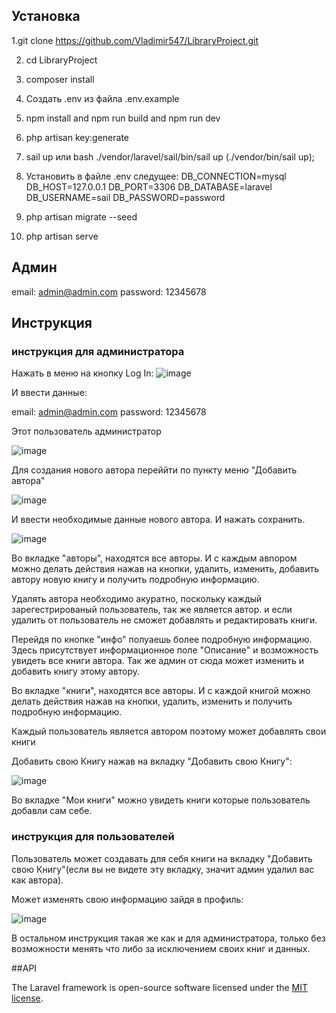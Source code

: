 
## Установка

1.git clone https://github.com/Vladimir547/LibraryProject.git

2. cd LibraryProject

3. composer install

4. Создать .env из файла .env.example

5. npm install and npm run build and npm run dev

6. php artisan key:generate

7. sail up или bash ./vendor/laravel/sail/bin/sail up (./vendor/bin/sail up);

8. Установить в файле .env следущее: DB_CONNECTION=mysql DB_HOST=127.0.0.1 DB_PORT=3306 DB_DATABASE=laravel DB_USERNAME=sail DB_PASSWORD=password

9. php artisan migrate --seed

10. php artisan serve



## Админ

email: admin@admin.com
password: 12345678

## Инструкция

### инструкция для администратора

Нажать в меню на кнопку Log In:
![image](https://github.com/Vladimir547/LibraryProject/assets/48596087/e2a7c713-7655-49fc-9747-04db2e954ea9)

И ввести данные:


email: admin@admin.com
password: 12345678

Этот пользователь администратор

![image](https://github.com/Vladimir547/LibraryProject/assets/48596087/93a1c3fe-1ba3-4867-8afc-c54480c150e8)

Для создания нового автора переййти по пункту меню "Добавить автора"

![image](https://github.com/Vladimir547/LibraryProject/assets/48596087/ab967603-3031-451a-92c4-eaea74d0f94d)

И ввести необходимые данные нового автора. И нажать сохранить.

![image](https://github.com/Vladimir547/LibraryProject/assets/48596087/f6c21022-76bd-426c-ad15-1481cb73dec7)

Во вкладке "авторы", находятся все авторы. И с каждым авnором можно делать действия нажав на кнопки, удалить, изменить, добавить автору новую книгу и получить подробную информацию.

Удалять автора необходимо акуратно, поскольку каждый зарегестрированый пользователь, так же является автор. и если удалить от пользователь не сможет добавлять и редактировать книги.

Перейдя по кнопке "инфо" полуаешь более подробную информацию. Здесь присутствует информационное поле "Описание" и возможность увидеть все книги автора. Так же админ от сюда может изменить и добавить книгу этому автору.

Во вкладке "книги", находятся все авторы. И с каждой книгой можно делать действия нажав на кнопки, удалить, изменить и получить подробную информацию.

Каждый пользователь является автором поэтому может добавлять свои книги

Добавить свою Книгу нажав на вкладку "Добавить свою Книгу":

![image](https://github.com/Vladimir547/LibraryProject/assets/48596087/4912cadf-04d9-41c3-b227-2617116cac1a)

Во вкладке "Мои книги" можно увидеть книги которые пользователь добавли сам себе.

### инструкция для пользователей

Пользователь может создавать для себя книги на вкладку "Добавить свою Книгу"(если вы не видете эту вкладку, значит админ удалил вас как автора).

Может изменять свою информацию зайдя в профиль:

![image](https://github.com/Vladimir547/LibraryProject/assets/48596087/7f3e837e-de02-473f-92c6-be2dcf40d8a3)


В остальном инструкция такая же как и для администратора, только без возможности менять что либо за исключением своих книг и данных.

##API







The Laravel framework is open-source software licensed under the [MIT license](https://opensource.org/licenses/MIT).
